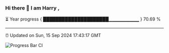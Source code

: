 ### Hi there 👋 I am Harry , 

⏳ Year progress { █████████████████████▁▁▁▁▁▁▁▁▁ } 70.69 %

---

⏰ Updated on Sun, 15 Sep 2024 17:43:17 GMT

![Progress Bar CI](https://github.com/duykhang68/duykhang68/workflows/Progress%20Bar%20CI/badge.svg)
